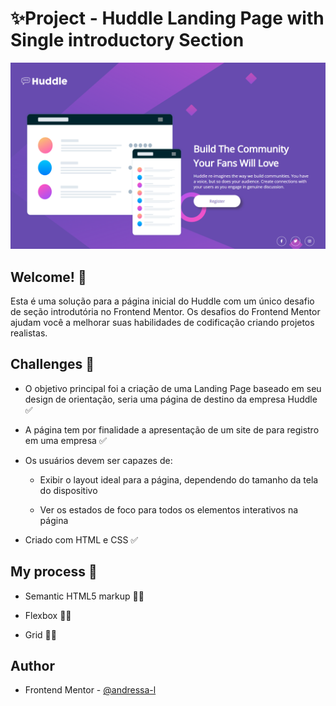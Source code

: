 # ✨Project - Huddle Landing Page with Single introductory Section

![Design preview for the Huddle landing page](./design/desktop-solution.png)

## Welcome! 👋

Esta é uma solução para a página inicial do Huddle com um único desafio de seção introdutória no Frontend Mentor. Os desafios do Frontend Mentor ajudam você a melhorar suas habilidades de codificação criando projetos realistas.

## Challenges 🚀

- O objetivo principal foi a criação de uma Landing Page baseado em seu design de orientação, seria uma página de destino da empresa Huddle ✅

- A página tem por finalidade a apresentação de um site de para registro em uma empresa ✅

- Os usuários devem ser capazes de: 
    - Exibir o layout ideal para a página, dependendo do tamanho da tela do dispositivo
    
    - Ver os estados de foco para todos os elementos interativos na página

- Criado com HTML e CSS ✅

## My process 🚀

- Semantic HTML5 markup 👩‍💻

- Flexbox 👩‍💻

- Grid 👩‍💻

## Author

- Frontend Mentor - [@andressa-l](https://www.frontendmentor.io/profile/andressa-l)
